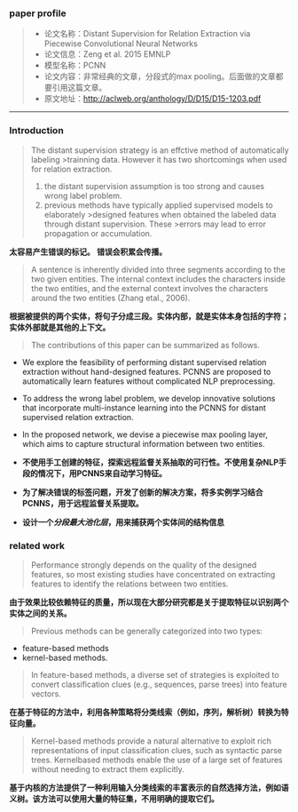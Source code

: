 ### paper profile
>- 论文名称：Distant Supervision for Relation Extraction via Piecewise Convolutional Neural Networks
>- 论文信息：Zeng et al. 2015 EMNLP
>- 模型名称：PCNN
>- 论文内容：非常经典的文章，分段式的max pooling。后面做的文章都要引用这篇文章。
>- 原文地址：http://aclweb.org/anthology/D/D15/D15-1203.pdf
___
### Introduction  
>The distant supervision strategy is an effctive method of automatically labeling >trainning data. However it has two shortcomings when used for relation extraction.
>  1. the distant supervision assumption is too strong and causes wrong label problem.
>  2. previous methods have typically applied supervised models to elaborately >designed features when obtained the labeled data through distant supervision. These >errors may lead to error propagation or accumulation.  

  **太容易产生错误的标记。**
  **错误会积累会传播。**

>A sentence is inherently divided into three segments according to the two given entities. The internal context includes the characters inside
the two entities, and the external context involves the characters around the two entities (Zhang etal., 2006).

**根据被提供的两个实体，将句子分成三段。实体内部，就是实体本身包括的字符；实体外部就是其他的上下文。**

>The contributions of this paper can be summarized as follows.  
  - We explore the feasibility of performing distant supervised relation extraction without hand-designed features. PCNNS are proposed to automatically learn features without complicated NLP preprocessing.
  - To address the wrong label problem, we develop innovative solutions that incorporate multi-instance learning into the PCNNS for distant supervised relation extraction.
  - In the proposed network, we devise a piecewise max pooling layer, which aims to capture structural information between two entities.

- **不使用手工创建的特征，探索远程监督关系抽取的可行性。不使用复杂NLP手段的情况下，用PCNNS来自动学习特征。**
- **为了解决错误的标签问题，开发了创新的解决方案，将多实例学习结合PCNNS，用于远程监督关系提取。**
- **设计一个*分段最大池化层*，用来捕获两个实体间的结构信息**

### related work

>Performance strongly depends on the quality of the designed features, so most existing studies have concentrated on extracting features to identify the relations between two entities.

**由于效果比较依赖特征的质量，所以现在大部分研究都是关于提取特征以识别两个实体之间的关系。**

>Previous methods can be generally categorized into two types:
  - feature-based methods
  - kernel-based methods.

>In feature-based methods, a diverse set of strategies is exploited to convert classification clues (e.g., sequences, parse trees) into feature vectors.

**在基于特征的方法中，利用各种策略将分类线索（例如，序列，解析树）转换为特征向量。**

>Kernel-based methods provide a natural alternative to exploit rich representations of input classification clues, such as syntactic parse trees. Kernelbased methods enable the use of a large set of features without needing to extract them explicitly.

**基于内核的方法提供了一种利用输入分类线索的丰富表示的自然选择方法，例如语义树。该方法可以使用大量的特征集，不用明确的提取它们。**
